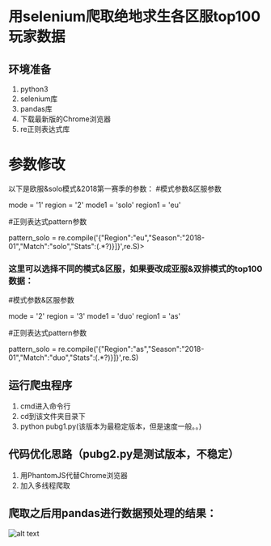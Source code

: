 # 用selenium爬取绝地求生各区服top100玩家数据

## 环境准备
1. python3
2. selenium库
3. pandas库
4. 下载最新版的Chrome浏览器
5. re正则表达式库

# 参数修改

以下是欧服&solo模式&2018第一赛季的参数： 
#模式参数&区服参数

  mode = '1'
  region = '2'
  mode1 = 'solo'
  region1 = 'eu'
  
  #正则表达式pattern参数
  
  pattern_solo = re.compile('{"Region":"eu","Season":"2018-01","Match":"solo","Stats":(.*?)}]}',re.S)>


### 这里可以选择不同的模式&区服，如果要改成亚服&双排模式的top100数据：

#模式参数&区服参数

mode = '2'
region = '3'
mode1 = 'duo'
region1 = 'as'

#正则表达式pattern参数

pattern_solo = re.compile('{"Region":"as","Season":"2018-01","Match":"duo","Stats":(.*?)}]}',re.S)


## 运行爬虫程序
1. cmd进入命令行
2. cd到该文件夹目录下
3. python pubg1.py(该版本为最稳定版本，但是速度一般。。)

## 代码优化思路（pubg2.py是测试版本，不稳定）
1. 用PhantomJS代替Chrome浏览器
2. 加入多线程爬取

## 爬取之后用pandas进行数据预处理的结果：
![alt text](123.png)

